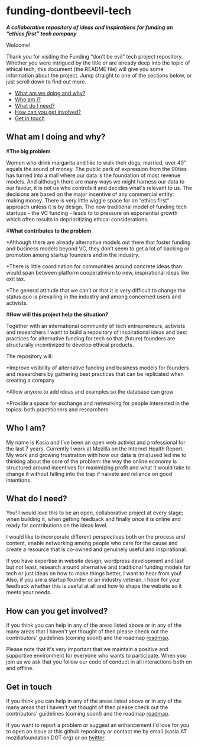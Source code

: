 # funding-dontbeevil-tech

***A collaborative repository of ideas and inspirations for funding an “ethics first” tech company***

Welcome!

Thank you for visiting the Funding “don’t be evil” tech project repository. Whether you were intrigued by the title or are already deep into the topic of ethical tech, this document (the README file) will give you some information about the project. Jump straight to one of the sections below, or just scroll down to find out more.

* [What am we doing and why?](#what-am-I-doing-and-why)
* [Who am I?](#who-am-I)
* [What do I need?](#what-do-I-need)
* [How can you get involved?](#How-ca-you-get-involved)
* [Get in touch](#get-in-touch)


## What am I doing and why?

#**The big problem**

Women who drink margarita and like to walk their dogs, married, over 40” equals the sound of money. The public park of expression from the 90ties has turned into a mall where our data is the foundation of most revenue models. And although there are many ways we might harness our data to our favour, it is not us who controls it and decides what's relevant to us. The decisions are based on the major incentive of any commercial entity: making money. There is very little wiggle space for an “ethics first“ approach unless it is by design. The now traditional model of funding tech startups - the VC funding - leads to  to pressure on exponential growth which often results in deprioritizing ethical considerations.

#**What contributes to the problem**

*Although there are already alternative models out there that foster funding and business models beyond VC, they don’t seem to get a lot of backing or promotion among startup founders and in the industry. 

*There is little coordination for communities around concrete ideas than would span between platform cooperativism to new, inspirational ideas like exit tax. 

*The general attitude that we can’t or that it is very difficult to change the status quo is prevailing in the industry and among concerned users and activists.

#**How will this project help the situation?**

Together with an international community of tech entrepreneurs, activists and researchers I want to build a repository of inspirational ideas and best practices for alternative funding for tech so that (future) founders are structurally incentivized to develop ethical products.

The repository will:

*Improve visibility of alternative funding and business models for founders and researchers by gathering best practices that can be replicated when creating a company 

*Allow anyone to add ideas and examples so the database can grow 

*Provide a space for exchange and networking for people interested in the topics: both practitioners and researchers


## Who I am? 

My name is Kasia and I’ve been an open web activist and professional for the last 7 years. Currently I work at Mozilla on the Internet Health Report. My work and growing frustration with how our data is (mis)used led me to thinking about the core of the problem: the way the online economy is structured around incentives for maximizing profit and what it would take to change it without falling into the trap if naivete and reliance on good intentions. 

##  What do I need?
You! 
I would love this to be an open, collaborative project at every stage; when building it, when getting feedback and finally once it is online and ready for contributions on the ideas level.

I would like to incorporate different perspectives both on the process and content, enable networking among people who care for the cause and create a resource that is co-owned and genuinely useful and inspirational.

If you have expertise in website design, wordpress development and last but not least, research around alternative and traditional funding models for tech or just ideas on how to make things better, I want to hear from you! Also, if you are a startup founder or an industry veteran, I hope for your feedback whether this is useful at all and how to shape the website so it meets your needs. 


## How can you get involved?

If you think you can help in any of the areas listed above or in any of the many areas that I haven't yet thought of then please check out the contributors' guidelines (coming soon!) and the roadmap [roadmap](https://github.com/kaodro/funding-dontbeevil-tech/wiki/Roadmap).

Please note that it's very important that we maintain a positive and supportive environment for everyone who wants to participate. When you join us we ask that you follow our code of conduct in all interactions both on and offline.


## Get in touch

If you think you can help in any of the areas listed above or in any of the many areas that I haven't yet thought of then please check out the contributors' guidelines (coming soon!) and the roadmap [roadmap](https://github.com/kaodro/funding-dontbeevil-tech/wiki/Roadmap).

If you want to report a problem or suggest an enhancement I'd love for you to open an issue at this github repository or contact me by email (kasia AT mozillafoundation DOT org) or on [twitter](https://twitter.com/kaodro).


